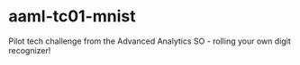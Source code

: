 # aaml-tc01-mnist
Pilot tech challenge from the Advanced Analytics SO - rolling your own digit recognizer!
